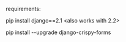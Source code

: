 requirements:

pip install django==2.1 <also works with 2.2>

pip install --upgrade django-crispy-forms
